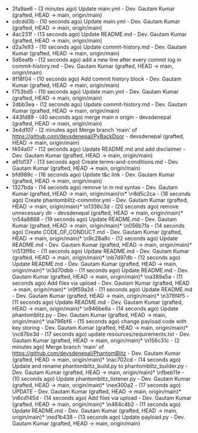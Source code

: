 * 2fa9ae6 - (3 minutes ago) Update main.yml - Dev. Gautam Kumar (grafted, HEAD -> main, origin/main)
* cdcdd3b - (10 seconds ago) Update main.yml - Dev. Gautam Kumar (grafted, HEAD -> main, origin/main)
* 4ac231f - (13 seconds ago) Update README.md - Dev. Gautam Kumar (grafted, HEAD -> main, origin/main)
* d2a7e93 - (10 seconds ago) Update commit-history.md - Dev. Gautam Kumar (grafted, HEAD -> main, origin/main)
* 5d6eafb - (12 seconds ago) add a new line after every commit log in commit-history.md - Dev. Gautam Kumar (grafted, HEAD -> main, origin/main)
* 8f18f04 - (10 seconds ago) Add commit history block - Dev. Gautam Kumar (grafted, HEAD -> main, origin/main)
* f753bd5 - (10 seconds ago) Update main.yml - Dev. Gautam Kumar (grafted, HEAD -> main, origin/main)
* 2dbb3ea - (12 seconds ago) Update commit-history.md - Dev. Gautam Kumar (grafted, HEAD -> main, origin/main)
* 443fd89 - (40 seconds ago) merge main n origin - devsdenepal (grafted, HEAD -> main, origin/main)
* 3e4d107 - (2 minutes ago) Merge branch 'main' of https://github.com/devsdenepal/PyBackDoor - devsdenepal (grafted, HEAD -> main, origin/main)
* f404a07 - (12 seconds ago) Update README.md and add disclaimer - Dev. Gautam Kumar (grafted, HEAD -> main, origin/main)
* a61d137 - (13 seconds ago) Create terms-and-conditions.md - Dev. Gautam Kumar (grafted, HEAD -> main, origin/main)
* bfd989c - (16 seconds ago) Update t&c link - Dev. Gautam Kumar (grafted, HEAD -> main, origin/main)
* 1327bda - (14 seconds ago) remove \n in md syntax - Dev. Gautam Kumar (grafted, HEAD -> main, origin/main)\n* \n8d5c2ca - (18 seconds ago) Create phantomblitz-commitor.yml - Dev. Gautam Kumar (grafted, HEAD -> main, origin/main)* \n1336c3d - (20 seconds ago) remove unnecessary dir - devsdenepal (grafted, HEAD -> main, origin/main)* \n54a8868 - (19 seconds ago) Update README.md - Dev. Gautam Kumar (grafted, HEAD -> main, origin/main)* \n056b7fa - (14 seconds ago) Create CODE_OF_CONDUCT.md - Dev. Gautam Kumar (grafted, HEAD -> main, origin/main)* \n9c28a8c - (12 seconds ago) Update README.md - Dev. Gautam Kumar (grafted, HEAD -> main, origin/main)* \n513ff6c - (11 seconds ago) Update README.md - Dev. Gautam Kumar (grafted, HEAD -> main, origin/main)* \nb7d97db - (12 seconds ago) Update README.md - Dev. Gautam Kumar (grafted, HEAD -> main, origin/main)* \n3d70dbb - (11 seconds ago) Update README.md - Dev. Gautam Kumar (grafted, HEAD -> main, origin/main)* \na389a5a - (11 seconds ago) Add files via upload - Dev. Gautam Kumar (grafted, HEAD -> main, origin/main)* \n9f59a2d - (11 seconds ago) Update README.md - Dev. Gautam Kumar (grafted, HEAD -> main, origin/main)* \n378f4f5 - (11 seconds ago) Update README.md - Dev. Gautam Kumar (grafted, HEAD -> main, origin/main)* \n946be6a - (14 seconds ago) Update phantomblitz.py - Dev. Gautam Kumar (grafted, HEAD -> main, origin/main)* \na796bf6 - (15 seconds ago) change payload code with key storing - Dev. Gautam Kumar (grafted, HEAD -> main, origin/main)* \nc67be3d - (17 seconds ago) update resources/requirements.txt - Dev. Gautam Kumar (grafted, HEAD -> main, origin/main)* \n156c31c - (2 minutes ago) Merge branch 'main' of https://github.com/devsdenepal/PhantomBlitz - Dev. Gautam Kumar (grafted, HEAD -> main, origin/main)* \nac702cd - (14 seconds ago) Update and rename phantomblitz_build.py to phantomblitz_builder.py - Dev. Gautam Kumar (grafted, HEAD -> main, origin/main)* \nfbeb11e - (10 seconds ago) Update phantomblitz_listener.py - Dev. Gautam Kumar (grafted, HEAD -> main, origin/main)* \nee300a2 - (17 seconds ago) UPDATE - Dev. Gautam Kumar (grafted, HEAD -> main, origin/main)* \n6cd145d - (14 seconds ago) Add files via upload - Dev. Gautam Kumar (grafted, HEAD -> main, origin/main)* \n484c4b2 - (11 seconds ago) Update README.md - Dev. Gautam Kumar (grafted, HEAD -> main, origin/main)* \ned1b438 - (13 seconds ago) Update payload.py - Dev. Gautam Kumar (grafted, HEAD -> main, origin/main)